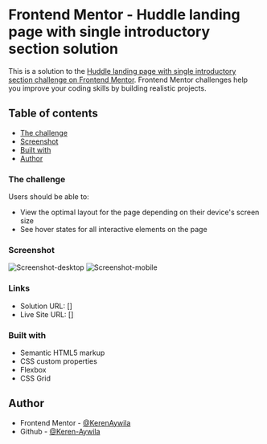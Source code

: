 # Frontend Mentor - Huddle landing page with single introductory section solution

This is a solution to the [Huddle landing page with single introductory section challenge on Frontend Mentor](https://www.frontendmentor.io/challenges/huddle-landing-page-with-a-single-introductory-section-B_2Wvxgi0). Frontend Mentor challenges help you improve your coding skills by building realistic projects. 

## Table of contents

  - [The challenge](#the-challenge)
  - [Screenshot](#screenshot)
  - [Built with](#built-with)
- [Author](#author)

### The challenge

Users should be able to:

- View the optimal layout for the page depending on their device's screen size
- See hover states for all interactive elements on the page

### Screenshot
![Screenshot-desktop](https://user-images.githubusercontent.com/109693496/194650062-b474b413-7610-46c5-b338-dc7237b946bc.png)
![Screenshot-mobile](https://user-images.githubusercontent.com/109693496/194650098-50b5c2f2-3816-4010-a4ae-1c46dbce7b09.png)

### Links
- Solution URL: []
- Live Site URL: []
### Built with

- Semantic HTML5 markup
- CSS custom properties
- Flexbox
- CSS Grid

## Author

- Frontend Mentor - [@KerenAywila](https://www.frontendmentor.io/profile/evereverk)
- Github - [@Keren-Aywila](github.com/Keren-Aywila)

